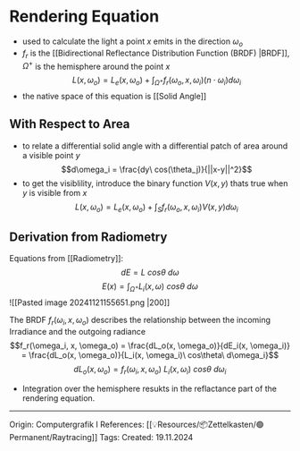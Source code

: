 # Rendering Equation

- used to calculate the light a point $x$ emits in the direction $\omega_o$ 
- $f_r$ is the [[Bidirectional Reflectance Distribution Function (BRDF) |BRDF]], $\Omega^+$ is the hemisphere around the point $x$
$$L(x, \omega_o) = L_e(x, \omega_o)+\int_{\Omega^+}f_r(\omega_o, x, \omega_i)(n \cdot \omega_i)d\omega_i$$
- the native space of this equation is [[Solid Angle]]

## With Respect to Area

-  to relate a differential solid angle with a differential patch of area around a visible point $y$
$$d\omega_i = \frac{dy\ cos(\theta_j)}{||x-y||^2}$$
- to get the visiblility, introduce the binary function $V(x,y)$ thats true when $y$ is visible from $x$
$$L(x, \omega_o) = L_e(x, \omega_o)+\int_{S}f_r(\omega_o, x, \omega_i)V(x,y)d\omega_i$$
## Derivation from Radiometry

Equations from [[Radiometry]]:
$$dE = L\ cos\theta\ d\omega$$
$$E(x)=\int_{\Omega^+}L_i(x, \omega)\ cos\theta\ d\omega$$
![[Pasted image 20241121155651.png |200]]

The BRDF $f_r(\omega_i, x, \omega_o)$ describes the relationship between the incoming Irradiance and the outgoing radiance 
$$f_r(\omega_i, x, \omega_o) = \frac{dL_o(x, \omega_o)}{dE_i(x, \omega_i)} = \frac{dL_o(x, \omega_o)}{L_i(x, \omega_i)\ cos\theta\ d\omega_i}$$
$$dL_o(x, \omega_o) = f_r(\omega_i, x, \omega_o)\ L_i(x, \omega_i)\ cos\theta\ d\omega_i$$
- Integration over the hemisphere resukts in the reflactance part of the rendering equation.
---

Origin: Computergrafik I
References: [[💡Resources/📦Zettelkasten/🟢Permanent/Raytracing]]
Tags: 
Created: 19.11.2024

